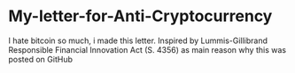 # My-letter-for-Anti-Cryptocurrency
I hate bitcoin so much, i made this letter. Inspired by Lummis-Gillibrand Responsible Financial Innovation Act (S. 4356) as main reason why this was posted on GitHub

